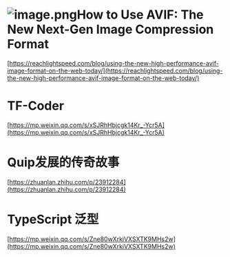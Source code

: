 # ![image.png](https://cdn.nlark.com/yuque/0/2020/png/132503/1605580967091-22825644-00e0-4b0b-a36a-c3ca09017bb4.png#height=720&id=KP9UX&margin=%5Bobject%20Object%5D&name=image.png&originHeight=720&originWidth=1080&originalType=binary&size=1900164&status=done&style=none&width=1080)How to Use AVIF: The New Next-Gen Image Compression Format
[https://reachlightspeed.com/blog/using-the-new-high-performance-avif-image-format-on-the-web-today/](https://reachlightspeed.com/blog/using-the-new-high-performance-avif-image-format-on-the-web-today/)<br />

# TF-Coder
[https://mp.weixin.qq.com/s/xSJRhHbjcgk14Kr_-Ycr5A](https://mp.weixin.qq.com/s/xSJRhHbjcgk14Kr_-Ycr5A)<br />

# Quip发展的传奇故事 
[https://zhuanlan.zhihu.com/p/23912284](https://zhuanlan.zhihu.com/p/23912284)<br />

# TypeScript 泛型
[https://mp.weixin.qq.com/s/Zne80wXrkiVXSXTK9MHs2w](https://mp.weixin.qq.com/s/Zne80wXrkiVXSXTK9MHs2w)

